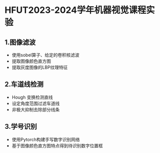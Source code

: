 # HFUT2023-2024学年机器视觉课程实验
## 1.图像滤波
- 使用sobel算子、给定的卷积核滤波
- 提取图像颜色直方图
- 提取灰度图像的LBP纹理特征
## 2.车道线检测
- Hough 变换检测直线
- 设定角度范围过滤车道线
- 非极大抑制去除部分线条
## 3.学号识别
- 使用Pytorch构建手写数字识别网络
- 基于图像颜色直方图特点得到待识别数字位置框
